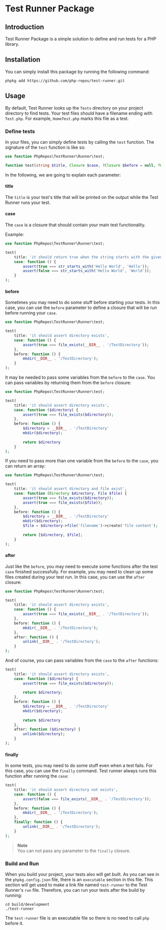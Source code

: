 # Test Runner Package

## Introduction

Test Runner Package is a simple solution to define and run tests for a PHP library.

## Installation

You can simply install this package by running the following command:

```shell
phpkg add https://github.com/php-repos/test-runner.git
```

## Usage

By default, Test Runner looks up the `Tests` directory on your project directory to find tests.
Your test files should have a filename ending with `Test.php`. For example, `HomeTest.php` marks this file as a test.

### Define tests

In your files, you can simply define tests by calling the `test` function.
The signature of the `test` function is like so:

```php
use function PhpRepos\TestRunner\Runner\test;

function test(string $title, Closure $case, ?Closure $before = null, ?Closure $after = null, ?Closure $finally = null)
```

In the following, we are going to explain each parameter:

#### title

The `title` is your test's title that will be printed on the output while the Test Runner runs your test.

#### case

The `case` is a closure that should contain your main test functionality.

Example:

```php
use function PhpRepos\TestRunner\Runner\test;

test(
    title: 'it should return true when the string starts with the given substring',
    case: function () {
        assert(true === str_starts_with('Hello World', 'Hello'));
        assert(false === str_starts_with('Hello World', 'World'));
    }
);
```

#### before

Sometimes you may need to do some stuff before starting your tests.
In this case, you can use the `before` parameter to define a closure that will be run before running your `case`.

```php
use function PhpRepos\TestRunner\Runner\test;

test(
    title: 'it should assert directory exists',
    case: function () {
        assert(true === file_exists(__DIR__ . '/TestDirectory'));
    },
    before: function () {
        mkdir(__DIR__ . '/TestDirectory');
    }
);
```

It may be needed to pass some variables from the `before` to the `case`.
You can pass variables by returning them from the `before` closure:

```php
use function PhpRepos\TestRunner\Runner\test;

test(
    title: 'it should assert directory exists',
    case: function ($directory) {
        assert(true === file_exists($directory));
    },
    before: function () {
        $directory = __DIR__ . '/TestDirectory' 
        mkdir($directory);
        
        return $directory
    }
);
```

If you need to pass more than one variable from the `before` to the `case`, you can return an array:

```php
use function PhpRepos\TestRunner\Runner\test;

test(
    title: 'it should assert directory and file exist',
    case: function (Directory $directory, File $file) {
        assert(true === file_exists($directory));
        assert(true === file_exists($file));
    },
    before: function () {
        $directory = __DIR__ . '/TestDirectory' 
        mkdir($directory);
        $file = $directory->file('filename')->create('file content');
        
        return [$directory, $file];
    }
);
```

#### after

Just like the `before`, you may need to execute some functions after the test `case` finished successfully.
For example, you may need to clean up some files created during your test run.
In this case, you can use the `after` closure:

```php
use function PhpRepos\TestRunner\Runner\test;

test(
    title: 'it should assert directory exists',
    case: function () {
        assert(true === file_exists(__DIR__ . '/TestDirectory'));
    },
    before: function () {
        mkdir(__DIR__ . '/TestDirectory');
    },
    after: function () {
        unlink(__DIR__ . '/TestDirectory');
    }
);
```

And of course, you can pass variables from the `case` to the `after` functions:

```php
test(
    title: 'it should assert directory exists',
    case: function ($directory) {
        assert(true === file_exists($directory));
        
        return $directory;
    },
    before: function () {
        $directory = __DIR__ . '/TestDirectory' 
        mkdir($directory);
        
        return $directory
    },
    after: function ($directory) {
        unlink($directory);
    }
);
```

#### finally

In some tests, you may need to do some stuff even when a test fails.
For this case, you can use the `finally` command.
Test runner always runs this function after running the `case`:

```php
test(
    title: 'it should assert directory not exists',
    case: function () {
        assert(false === file_exists(__DIR__ . '/TestDirectory'));
    },
    before: function () {
        mkdir(__DIR__ . '/TestDirectory');
    },
    finally: function () {
        unlink(__DIR__ . '/TestDirectory');
    }
);
```

> **Note**  
> You can not pass any parameter to the `finally` closure.

### Build and Run

When you build your project, your tests also will get built.
As you can see in the `phpkg.config.json` file, there is an `executable` section in this file.
This section will get used to make a link file named `test-runner` to the Test Runner's `run` file.
Therefore, you can run your tests after the build by running:

```shell
cd build/development
./test-runner
```

The `test-runner` file is an executable file so there is no need to call `php` before it.
